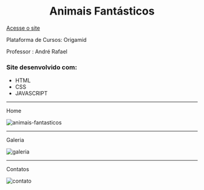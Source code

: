 
<h1 align="center">Animais Fantásticos</h1>

[Acesse o site](https://lucasleitedosreis.github.io/animais-fantastiscos/ "Animais fantásticos")

Plataforma de Cursos: Origamid

Professor : André Rafael

<h3>Site desenvolvido com:</h3>

 <ul>
  <li>HTML</li>
  <li>CSS</li>
  <li>JAVASCRIPT</li>
 </ul>

<hr>

Home <br>

![animais-fantasticos](https://user-images.githubusercontent.com/86244795/182687594-3675bd0b-14af-44f1-9612-3837d7c9b656.png)

<hr>

Galeria

![galeria](https://user-images.githubusercontent.com/86244795/182688283-8a476257-e096-4d86-8443-8ab2fe6ce44c.png)

<hr>

Contatos

![contato](https://user-images.githubusercontent.com/86244795/182688443-f2fa2623-4af6-4bd0-ad15-3f70f10fc019.png)
